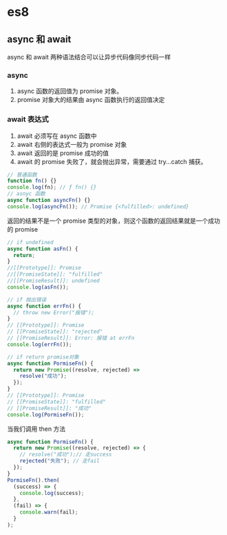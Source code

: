 # es8

## async 和 await

async 和 await 两种语法结合可以让异步代码像同步代码一样

### async

1. async 函数的返回值为 promise 对象。
2. promise 对象大的结果由 async 函数执行的返回值决定

### await 表达式

1. await 必须写在 async 函数中
2. await 右侧的表达式一般为 promise 对象
3. await 返回的是 promise 成功的值
4. await 的 promise 失败了，就会抛出异常，需要通过 try...catch 捕获。

```javascript
// 普通函数
function fn() {}
console.log(fn); // ƒ fn() {}
// asnyc 函数
async function asyncFn() {}
console.log(asyncFn()); // Promise {<fulfilled>: undefined}
```

返回的结果不是一个 promise 类型的对象，则这个函数的返回结果就是一个成功的 promise

```javascript
// if undefined
async function asFn() {
  return;
}
//[[Prototype]]: Promise
//[[PromiseState]]: "fulfilled"
//[[PromiseResult]]: undefined
console.log(asFn());

// if 抛出错误
async function errFn() {
  // throw new Error("报错");
}
// [[Prototype]]: Promise
// [[PromiseState]]: "rejected"
// [[PromiseResult]]: Error: 报错 at errFn
console.log(errFn());

// if return promise对象
async function PormiseFn() {
  return new Promise((resolve, rejected) =>
    resolve("成功");
  });
}
// [[Prototype]]: Promise
// [[PromiseState]]: "fulfilled"
// [[PromiseResult]]: "成功"
console.log(PormiseFn());
```

当我们调用 then 方法

```javascript
async function PormiseFn() {
  return new Promise((resolve, rejected) => {
    // resolve("成功");// 走success
    rejected("失败"); // 走fail
  });
}
PormiseFn().then(
  (success) => {
    console.log(success);
  },
  (fail) => {
    console.warn(fail);
  }
);
```
